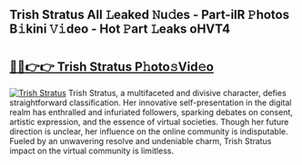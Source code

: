 ## Trish Stratus All 𝙻eaked 𝙽u𝚍es - Part-ilR 𝙿hotos B𝚒kini 𝚅𝚒deo - Hot 𝙿art 𝙻eaks oHVT4

# <h2><a href="http://ld3sny.urlbe.top/?page=Trish+Stratus">🔗🔗👉👉 Trish Stratus P𝚑oto𝚜Vid𝚎o</a></h2>

[![Trish Stratus](https://i.imgur.com/eBuTRDB.gif)](http://ld3sny.urlbe.top/?page=Trish+Stratus)
Trish Stratus, a multifaceted and divisive character, defies straightforward classification. Her innovative self-presentation in the digital realm has enthralled and infuriated followers, sparking debates on consent, artistic expression, and the essence of virtual societies. Though her future direction is unclear, her influence on the online community is indisputable. Fueled by an unwavering resolve and undeniable charm, Trish Stratus impact on the virtual community is limitless.
